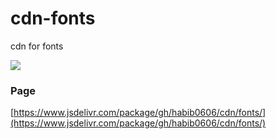 # cdn-fonts
cdn for fonts

[![](https://data.jsdelivr.com/v1/package/gh/habib0606/cdn/fonts/badge)](https://www.jsdelivr.com/package/gh/habib0606/cdn/fonts)

### Page

[https://www.jsdelivr.com/package/gh/habib0606/cdn/fonts/](https://www.jsdelivr.com/package/gh/habib0606/cdn/fonts/)
